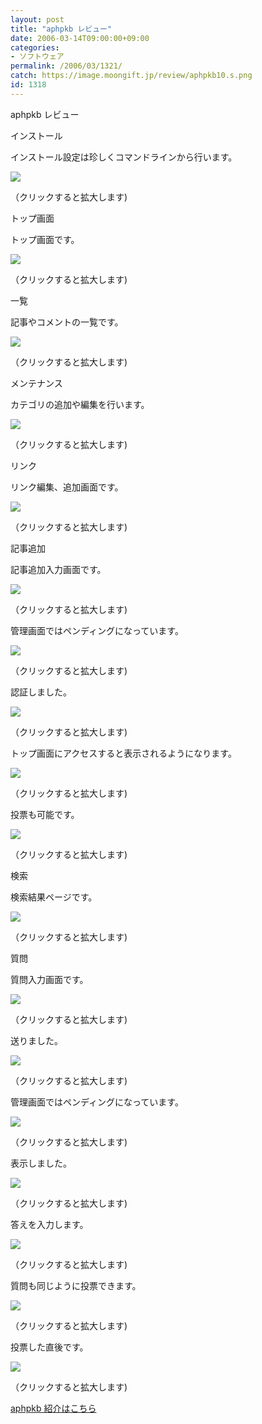 ```yaml
---
layout: post
title: "aphpkb レビュー"
date: 2006-03-14T09:00:00+09:00
categories:
- ソフトウェア
permalink: /2006/03/1321/
catch: https://image.moongift.jp/review/aphpkb10.s.png
id: 1318
---
```

aphpkb レビュー  
<!--more-->

インストール

  

インストール設定は珍しくコマンドラインから行います。

  

[![](https://image.moongift.jp/review/aphpkb1.s.png)](https://image.moongift.jp/review/aphpkb1.png)  
  
（クリックすると拡大します)

  

トップ画面

  

トップ画面です。

  

[![](https://image.moongift.jp/review/aphpkb2.s.png)](https://image.moongift.jp/review/aphpkb2.png)  
  
（クリックすると拡大します)

  

一覧

  

記事やコメントの一覧です。

  

[![](https://image.moongift.jp/review/aphpkb3.s.png)](https://image.moongift.jp/review/aphpkb3.png)  
  
（クリックすると拡大します)

  

メンテナンス

  

カテゴリの追加や編集を行います。

  

[![](https://image.moongift.jp/review/aphpkb4.s.png)](https://image.moongift.jp/review/aphpkb4.png)  
  
（クリックすると拡大します)

  

リンク

  

リンク編集、追加画面です。

  

[![](https://image.moongift.jp/review/aphpkb5.s.png)](https://image.moongift.jp/review/aphpkb5.png)  
  
（クリックすると拡大します)

  

記事追加

  

記事追加入力画面です。

  

[![](https://image.moongift.jp/review/aphpkb6.s.png)](https://image.moongift.jp/review/aphpkb6.png)  
  
（クリックすると拡大します)

  

管理画面ではペンディングになっています。

  

[![](https://image.moongift.jp/review/aphpkb7.s.png)](https://image.moongift.jp/review/aphpkb7.png)  
  
（クリックすると拡大します)

  

認証しました。

  

[![](https://image.moongift.jp/review/aphpkb8.s.png)](https://image.moongift.jp/review/aphpkb8.png)  
  
（クリックすると拡大します)

  

トップ画面にアクセスすると表示されるようになります。

  

[![](https://image.moongift.jp/review/aphpkb9.s.png)](https://image.moongift.jp/review/aphpkb9.png)  
  
（クリックすると拡大します)

  

投票も可能です。

  

[![](https://image.moongift.jp/review/aphpkb10.s.png)](https://image.moongift.jp/review/aphpkb10.png)  
  
（クリックすると拡大します)

  

検索

  

検索結果ページです。

  

[![](https://image.moongift.jp/review/aphpkb11.s.png)](https://image.moongift.jp/review/aphpkb11.png)  
  
（クリックすると拡大します)

  

質問

  

質問入力画面です。

  

[![](https://image.moongift.jp/review/aphpkb12.s.png)](https://image.moongift.jp/review/aphpkb12.png)  
  
（クリックすると拡大します)

  

送りました。

  

[![](https://image.moongift.jp/review/aphpkb13.s.png)](https://image.moongift.jp/review/aphpkb13.png)  
  
（クリックすると拡大します)

  

管理画面ではペンディングになっています。

  

[![](https://image.moongift.jp/review/aphpkb14.s.png)](https://image.moongift.jp/review/aphpkb14.png)  
  
（クリックすると拡大します)

  

表示しました。

  

[![](https://image.moongift.jp/review/aphpkb15.s.png)](https://image.moongift.jp/review/aphpkb15.png)  
  
（クリックすると拡大します)

  

答えを入力します。

  

[![](https://image.moongift.jp/review/aphpkb16.s.png)](https://image.moongift.jp/review/aphpkb16.png)  
  
（クリックすると拡大します)

  

質問も同じように投票できます。

  

[![](https://image.moongift.jp/review/aphpkb17.s.png)](https://image.moongift.jp/review/aphpkb17.png)  
  
（クリックすると拡大します)

  

投票した直後です。

  

[![](https://image.moongift.jp/review/aphpkb18.s.png)](https://image.moongift.jp/review/aphpkb18.png)  
  
（クリックすると拡大します)

  

[aphpkb 紹介はこちら](http://oss.moongift.jp/intro/i-1297.html)


